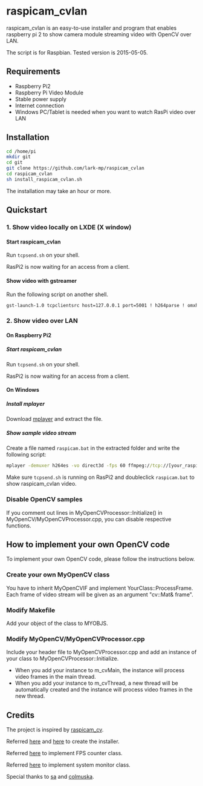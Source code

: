 # raspicam_cvlan
raspicam_cvlan is an easy-to-use installer and program that enables raspberry pi 2 to show camera module streaming video with OpenCV over LAN.

The script is for Raspbian. Tested version is 2015-05-05.
## Requirements
* Raspberry Pi2
* Raspberry Pi Video Module
* Stable power supply
* Internet connection
* Windows PC/Tablet is needed when you want to watch RasPi video over LAN

## Installation
```bash
cd /home/pi
mkdir git
cd git
git clone https://github.com/lark-mp/raspicam_cvlan
cd raspicam_cvlan
sh install_raspicam_cvlan.sh
```
The installation may take an hour or more.

## Quickstart
### 1. Show video locally on LXDE (X window)
#### Start raspicam_cvlan

Run ``tcpsend.sh`` on your shell.

RasPi2 is now waiting for an access from a client.

#### Show video with gstreamer

Run the following script on another shell.

```cmd
gst-launch-1.0 tcpclientsrc host=127.0.0.1 port=5001 ! h264parse ! omxh264dec ! "video/x-raw, format=(string)I420" ! autovideosink
```

### 2. Show video over LAN

#### On Raspberry Pi2

##### Start raspicam_cvlan

Run ``tcpsend.sh`` on your shell.

RasPi2 is now waiting for an access from a client.

#### On Windows

##### Install mplayer
Download [mplayer](https://www.mplayerhq.hu/design7/dload.html) and extract the file.

##### Show sample video stream
<!-- #### Windows -->
Create a file named ``raspicam.bat`` in the extracted folder and write the following script:

```cmd
mplayer -demuxer h264es -vo direct3d -fps 60 ffmpeg://tcp://[your_raspi_IP_address]:5001
```

Make sure ``tcpsend.sh`` is running on RasPi2 and doubleclick ``raspicam.bat`` to show raspicam_cvlan video.

<!-- #### Linux
* Install mplayer with a package manager or download from [mplayer website](https://www.mplayerhq.hu/design7/dload.html).
* Type the following script on your shell:

```bash
mplayer -demuxer h264es -vo direct3d -fps 60 ffmpeg://tcp://[your_raspi_IP_address]:5001
```
-->

### Disable OpenCV samples
If you comment out lines in MyOpenCVProcessor::Initialize() in MyOpenCV/MyOpenCVProcessor.cpp, you can disable respective functions.

## How to implement your own OpenCV code
To implement your own OpenCV code, please follow the instructions below.

### Create your own MyOpenCV class
You have to inherit MyOpenCVIF and implement YourClass::ProcessFrame.
Each frame of video stream will be given as an argument "cv::Mat& frame".

### Modify Makefile
Add your object of the class to MYOBJS.

### Modify MyOpenCV/MyOpenCVProcessor.cpp
Include your header file to MyOpenCVProcessor.cpp and add an instance of your class to MyOpenCVProcessor::Initialize.
* When you add your instance to m_cvMain, the instance will process video frames in the main thread.
* When you add your instance to m_cvThread, a new thread will be automatically created and the instance will process video frames in the new thread.

## Credits
The project is inspired by [raspicam_cv](https://github.com/robidouille/robidouille/tree/master/raspicam_cv "raspicam_cv").

Referred [here](http://blog.studiok-i.net/raspberry-pi/1244.html) and [here](http://blog.studiok-i.net/raspberry-pi/848.html) to create the installer.

Referred [here](http://iwaki2009.blogspot.jp/2012/08/opencvfps.html) to implement FPS counter class.

Referred [here](http://myenigma.hatenablog.com/entry/2015/04/27/185822) to implement system monitor class.

Special thanks to [sa](https://twitter.com/sa_tsuklog "sa_tsuklog") and [colmuska](https://twitter.com/colmuska "colmuska").
